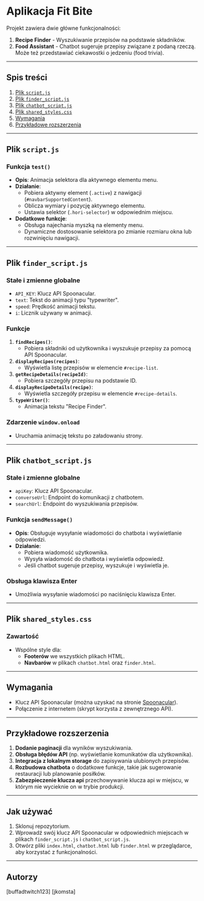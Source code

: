 # Aplikacja Fit Bite

Projekt zawiera dwie główne funkcjonalności:
1. **Recipe Finder** - Wyszukiwanie przepisów na podstawie składników.
2. **Food Assistant** - Chatbot sugeruje przepisy związane z podaną rzeczą. Może też przedstawiać ciekawostki o jedzeniu (food trivia).

---

## Spis treści
1. [Plik `script.js`](#plik-script.js)
2. [Plik `finder_script.js`](#plik-finder_script.js)
3. [Plik `chatbot_script.js`](#plik-chatbot_script.js)
4. [Plik `shared_styles.css`](#plik-shared_styles.css)
5. [Wymagania](#wymagania)
6. [Przykładowe rozszerzenia](#przykładowe-rozszerzenia)

---

## Plik `script.js`

### Funkcja `test()`
- **Opis**: Animacja selektora dla aktywnego elementu menu.
- **Działanie**:
  - Pobiera aktywny element (`.active`) z nawigacji (`#navbarSupportedContent`).
  - Oblicza wymiary i pozycję aktywnego elementu.
  - Ustawia selektor (`.hori-selector`) w odpowiednim miejscu.
- **Dodatkowe funkcje**:
  - Obsługa najechania myszką na elementy menu.
  - Dynamiczne dostosowanie selektora po zmianie rozmiaru okna lub rozwinięciu nawigacji.

---

## Plik `finder_script.js`

### Stałe i zmienne globalne
- `API_KEY`: Klucz API Spoonacular.
- `text`: Tekst do animacji typu "typewriter".
- `speed`: Prędkość animacji tekstu.
- `i`: Licznik używany w animacji.

### Funkcje
1. **`findRecipes()`**:
   - Pobiera składniki od użytkownika i wyszukuje przepisy za pomocą API Spoonacular.
2. **`displayRecipes(recipes)`**:
   - Wyświetla listę przepisów w elemencie `#recipe-list`.
3. **`getRecipeDetails(recipeId)`**:
   - Pobiera szczegóły przepisu na podstawie ID.
4. **`displayRecipeDetails(recipe)`**:
   - Wyświetla szczegóły przepisu w elemencie `#recipe-details`.
5. **`typeWriter()`**:
   - Animacja tekstu "Recipe Finder".

### Zdarzenie `window.onload`
- Uruchamia animację tekstu po załadowaniu strony.

---

## Plik `chatbot_script.js`

### Stałe i zmienne globalne
- `apiKey`: Klucz API Spoonacular.
- `converseUrl`: Endpoint do komunikacji z chatbotem.
- `searchUrl`: Endpoint do wyszukiwania przepisów.

### Funkcja `sendMessage()`
- **Opis**: Obsługuje wysyłanie wiadomości do chatbota i wyświetlanie odpowiedzi.
- **Działanie**:
  - Pobiera wiadomość użytkownika.
  - Wysyła wiadomość do chatbota i wyświetla odpowiedź.
  - Jeśli chatbot sugeruje przepisy, wyszukuje i wyświetla je.

### Obsługa klawisza Enter
- Umożliwia wysyłanie wiadomości po naciśnięciu klawisza Enter.

---

## Plik `shared_styles.css`

### Zawartość
- Wspólne style dla:
  - **Footerów** we wszystkich plikach HTML.
  - **Navbarów** w plikach `chatbot.html` oraz `finder.html`.

---

## Wymagania
- Klucz API Spoonacular (można uzyskać na stronie [Spoonacular](https://spoonacular.com/food-api)).
- Połączenie z internetem (skrypt korzysta z zewnętrznego API).

---

## Przykładowe rozszerzenia
1. **Dodanie paginacji** dla wyników wyszukiwania.
2. **Obsługa błędów API** (np. wyświetlanie komunikatów dla użytkownika).
3. **Integracja z lokalnym storage** do zapisywania ulubionych przepisów.
4. **Rozbudowa chatbota** o dodatkowe funkcje, takie jak sugerowanie restauracji lub planowanie posiłków.
5. **Zabezpieczenie klucza api** przechowywanie klucza api w miejscu, w którym nie wycieknie on w trybie produkcji.

---

## Jak używać
1. Sklonuj repozytorium.
2. Wprowadź swój klucz API Spoonacular w odpowiednich miejscach w plikach `finder_script.js` i `chatbot_script.js`.
3. Otwórz pliki `index.html`, `chatbot.html` lub `finder.html` w przeglądarce, aby korzystać z funkcjonalności.

---

## Autorzy
[buffadtwitch123] [jkomsta]
